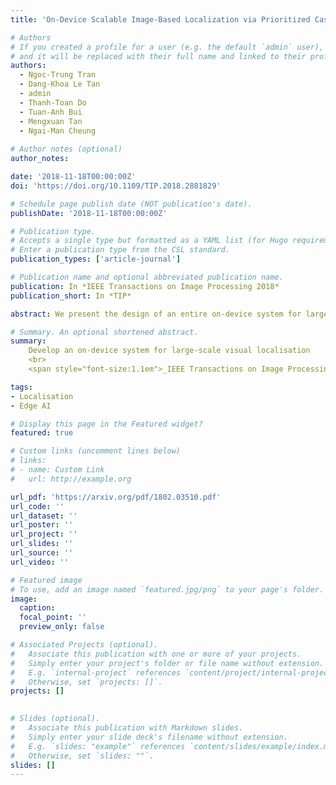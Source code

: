 ```yaml
---
title: 'On-Device Scalable Image-Based Localization via Prioritized Cascade Search and Fast One-Many RANSAC'

# Authors
# If you created a profile for a user (e.g. the default `admin` user), write the username (folder name) here
# and it will be replaced with their full name and linked to their profile.
authors:
  - Ngoc-Trung Tran
  - Dang-Khoa Le Tan
  - admin
  - Thanh-Toan Do
  - Tuan-Anh Bui
  - Mengxuan Tan
  - Ngai-Man Cheung
  
# Author notes (optional)
author_notes:

date: '2018-11-18T00:00:00Z'
doi: 'https://doi.org/10.1109/TIP.2018.2881829'

# Schedule page publish date (NOT publication's date).
publishDate: '2018-11-18T00:00:00Z'

# Publication type.
# Accepts a single type but formatted as a YAML list (for Hugo requirements).
# Enter a publication type from the CSL standard.
publication_types: ['article-journal']

# Publication name and optional abbreviated publication name.
publication: In *IEEE Transactions on Image Processing 2018*
publication_short: In *TIP*

abstract: We present the design of an entire on-device system for large-scale urban localization using images. The proposed design integrates compact image retrieval and 2D–3D correspondence search to estimate the location in extensive city regions. Our design is GPS agnostic and does not require network connection. In order to overcome the resource constraints of mobile devices, we propose a system design that leverages the scalability advantage of image retrieval and accuracy of 3D model-based localization. Furthermore, we propose a new hashing-based cascade search for fast computation of 2D–3D correspondences. In addition, we propose a new one-many RANSAC for accurate pose estimation. The new one-many RANSAC addresses the challenge of repetitive building structures (e.g. windows and balconies) in urban localization. Extensive experiments demonstrate that our 2D–3D correspondence search achieves the state-of-the-art localization accuracy on multiple benchmark datasets. Furthermore, our experiments on a large Google street view image dataset show the potential of large-scale localization entirely on a typical mobile device.

# Summary. An optional shortened abstract.
summary: 
    Develop an on-device system for large-scale visual localisation
    <br>
    <span style="font-size:1.1em">_IEEE Transactions on Image Processing 2018_</span>.

tags: 
- Localisation
- Edge AI

# Display this page in the Featured widget?
featured: true

# Custom links (uncomment lines below)
# links:
# - name: Custom Link
#   url: http://example.org

url_pdf: 'https://arxiv.org/pdf/1802.03510.pdf'
url_code: ''
url_dataset: ''
url_poster: ''
url_project: ''
url_slides: ''
url_source: ''
url_video: ''

# Featured image
# To use, add an image named `featured.jpg/png` to your page's folder.
image:
  caption: 
  focal_point: ''
  preview_only: false

# Associated Projects (optional).
#   Associate this publication with one or more of your projects.
#   Simply enter your project's folder or file name without extension.
#   E.g. `internal-project` references `content/project/internal-project/index.md`.
#   Otherwise, set `projects: []`.
projects: []
  

# Slides (optional).
#   Associate this publication with Markdown slides.
#   Simply enter your slide deck's filename without extension.
#   E.g. `slides: "example"` references `content/slides/example/index.md`.
#   Otherwise, set `slides: ""`.
slides: []
---
```

